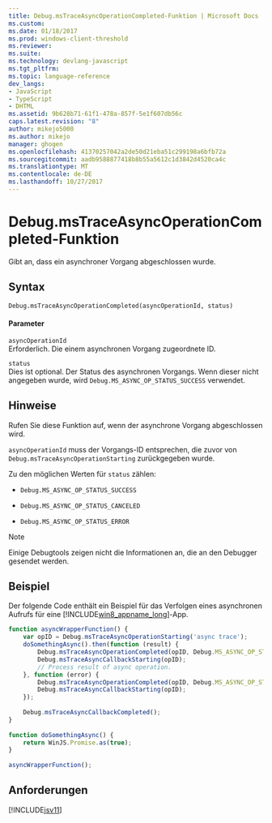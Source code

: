 ```yaml
---
title: Debug.msTraceAsyncOperationCompleted-Funktion | Microsoft Docs
ms.custom: 
ms.date: 01/18/2017
ms.prod: windows-client-threshold
ms.reviewer: 
ms.suite: 
ms.technology: devlang-javascript
ms.tgt_pltfrm: 
ms.topic: language-reference
dev_langs:
- JavaScript
- TypeScript
- DHTML
ms.assetid: 9b628b71-61f1-478a-857f-5e1f607db56c
caps.latest.revision: "8"
author: mikejo5000
ms.author: mikejo
manager: ghogen
ms.openlocfilehash: 41370257042a2de50d21eba51c299198a6bfb72a
ms.sourcegitcommit: aadb9588877418b8b55a5612c1d3842d4520ca4c
ms.translationtype: MT
ms.contentlocale: de-DE
ms.lasthandoff: 10/27/2017
---
```

# <a name="debugmstraceasyncoperationcompleted-function"></a>Debug.msTraceAsyncOperationCompleted-Funktion
Gibt an, dass ein asynchroner Vorgang abgeschlossen wurde.  
  
## <a name="syntax"></a>Syntax  
  
```  
Debug.msTraceAsyncOperationCompleted(asyncOperationId, status)  
```  
  
#### <a name="parameters"></a>Parameter  
 `asyncOperationId`  
 Erforderlich. Die einem asynchronen Vorgang zugeordnete ID.  
  
 `status`  
 Dies ist optional. Der Status des asynchronen Vorgangs. Wenn dieser nicht angegeben wurde, wird `Debug.MS_ASYNC_OP_STATUS_SUCCESS` verwendet.  
  
## <a name="remarks"></a>Hinweise  
 Rufen Sie diese Funktion auf, wenn der asynchrone Vorgang abgeschlossen wird.  
  
 `asyncOperationId` muss der Vorgangs-ID entsprechen, die zuvor von `Debug.msTraceAsyncOperationStarting` zurückgegeben wurde.  
  
 Zu den möglichen Werten für `status` zählen:  
  
-   `Debug.MS_ASYNC_OP_STATUS_SUCCESS`  
  
-   `Debug.MS_ASYNC_OP_STATUS_CANCELED`  
  
-   `Debug.MS_ASYNC_OP_STATUS_ERROR`  
  
> [!NOTE]
>  Einige Debugtools zeigen nicht die Informationen an, die an den Debugger gesendet werden.  
  
## <a name="example"></a>Beispiel  
 Der folgende Code enthält ein Beispiel für das Verfolgen eines asynchronen Aufrufs für eine [!INCLUDE[win8_appname_long](../../javascript/includes/win8-appname-long-md.md)]-App.  
  
```JavaScript  
function asyncWrapperFunction() {  
    var opID = Debug.msTraceAsyncOperationStarting('async trace');  
    doSomethingAsync().then(function (result) {  
        Debug.msTraceAsyncOperationCompleted(opID, Debug.MS_ASYNC_OP_STATUS_SUCCESS);  
        Debug.msTraceAsyncCallbackStarting(opID);  
        // Process result of async operation.  
    }, function (error) {  
        Debug.msTraceAsyncOperationCompleted(opID, Debug.MS_ASYNC_OP_STATUS_ERROR);  
        Debug.msTraceAsyncCallbackStarting(opID);  
    });  
  
    Debug.msTraceAsyncCallbackCompleted();  
}  
  
function doSomethingAsync() {  
    return WinJS.Promise.as(true);  
}  
  
asyncWrapperFunction();  
```  
  
## <a name="requirements"></a>Anforderungen  
 [!INCLUDE[jsv11](../../javascript/reference/includes/jsv11-md.md)]